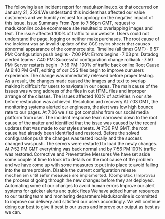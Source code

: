 The following is an incident report for madukaonline.co.ke that occurred on January 21, 2024.We understand this incident has affected our value customers and we humbly request for apology on the negative impact of this issue.
Issue Summary
From 7pm to 7:56pm GMT, request to madukaonline.co.ke ecommerce site resulted to overlapping images and text. The issue affected 100% of traffic to our website. Users could not understand the page, logging or neither make purchases. The root cause of the incident was an invalid update of the CSS styles sheets that causes abnormal appearance of the commerce site.
Timeline (all times GMT)
·       6:57 PM: Configuration push begins
·       7:00 PM: Errors begins
·       7:03 pm: Datadog alerted teams
·       7:40 PM: Successful configuration change rollback
·       7:50 PM: Server restarts begin
·       7:56 PM: 100% of traffic back online
Root Cause
At 6:40 PM GMT, editing of our CSS files begin to improve our users experience. The change was immediately released before proper testing. As a result, the changes made caused the images and text to overlap making it difficult for users to navigate in our pages. The main cause of the issues was wrong address of the files in out HTML files and improper arrange of the classes. The issues affected 100% of activities in our site before restoration was achieved.
Resolution and recovery
At 7:03 GMT, the monitoring systems alerted our engineers, the alert was low high bounce rate to our pages. At 7:06 we also got complains from our social media platform from user. The incident response team narrowed down to the root cause of the matter and identified that the issue was caused by the recent updates that was made to our styles sheets.
At 7:36 PM GMT, the root cause had already been identified and restored. Before the solved configuration push the changes was tested locally and the success changed was push. The servers were restarted to load the newly changes.
At 7:52 PM GMT everything was back normal and by 7:56 PM 100% traffic was restored.
Corrective and Preventative Measures
We have set aside some couple of time to look into details on the root cause of the problem and we have come up with some measures to put into place to avoid failing into the same problem.
Disable the current configuration release mechanism until safer measures are implemented. (Completed.)
  Improves the process of going through the new changes before they are deployed.
Automating some of our changes to avoid human errors
Improve our alert systems for quicker alerts and quick fixes
We have added human resources to our testing team and monitoring department
Madukaonline is committed to improve our delivery and satisfied our users accordingly. We will continue doing our best to give it best to our users and improve our output as best as we can.
